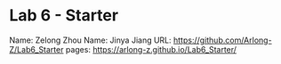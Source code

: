 # Lab 6 - Starter
Name: Zelong Zhou
Name: Jinya Jiang
URL: https://github.com/Arlong-Z/Lab6_Starter
pages: https://arlong-z.github.io/Lab6_Starter/